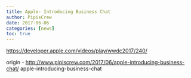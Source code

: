```yaml
---
title: Apple- Introducing Business Chat
author: PipisCrew
date: 2017-06-06
categories: [news]
toc: true
---
```


https://developer.apple.com/videos/play/wwdc2017/240/

origin - http://www.pipiscrew.com/2017/06/apple-introducing-business-chat/ apple-introducing-business-chat